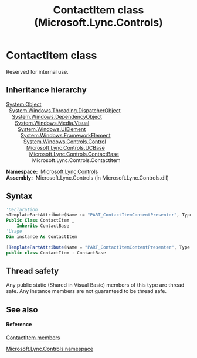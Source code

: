 ﻿---
title: ContactItem class (Microsoft.Lync.Controls)
TOCTitle: ContactItem class
ms:assetid: T:Microsoft.Lync.Controls.ContactItem_DI_3_UC_OCS14MrefLyncWPF
ms:mtpsurl: https://msdn.microsoft.com/en-us/library/microsoft.lync.controls.contactitem_di_3_uc_ocs14mreflyncwpf(v=office.15)
ms:contentKeyID: 48594448
ms.date: 07/28/2014
mtps_version: v=office.15
f1_keywords:
- Microsoft.Lync.Controls.ContactItem
dev_langs:
- CSharp
- JScript
- VB
- other
---

# ContactItem class

Reserved for internal use.

## Inheritance hierarchy

[System.Object](http://msdn2.microsoft.com/en-us/library/e5kfa45b)  
  [System.Windows.Threading.DispatcherObject](http://msdn2.microsoft.com/en-us/library/ms615925)  
    [System.Windows.DependencyObject](http://msdn2.microsoft.com/en-us/library/ms589309)  
      [System.Windows.Media.Visual](http://msdn2.microsoft.com/en-us/library/ms635637)  
        [System.Windows.UIElement](http://msdn2.microsoft.com/en-us/library/ms590078)  
          [System.Windows.FrameworkElement](http://msdn2.microsoft.com/en-us/library/ms602714)  
            [System.Windows.Controls.Control](http://msdn2.microsoft.com/en-us/library/ms609826)  
              [Microsoft.Lync.Controls.UCBase](ucbase-class-microsoft-lync-controls_1.md)  
                [Microsoft.Lync.Controls.ContactBase](contactbase-class-microsoft-lync-controls_1.md)  
                  Microsoft.Lync.Controls.ContactItem  

**Namespace:**  [Microsoft.Lync.Controls](microsoft-lync-controls-namespace_1.md)  
**Assembly:**  Microsoft.Lync.Controls (in Microsoft.Lync.Controls.dll)

## Syntax

``` vb
'Declaration
<TemplatePartAttribute(Name := "PART_ContactItemContentPresenter", Type := GetType(ContactItemContentPresenter))> _
Public Class ContactItem _
    Inherits ContactBase
'Usage
Dim instance As ContactItem
```

``` csharp
[TemplatePartAttribute(Name = "PART_ContactItemContentPresenter", Type = typeof(ContactItemContentPresenter))]
public class ContactItem : ContactBase
```

## Thread safety

Any public static (Shared in Visual Basic) members of this type are thread safe. Any instance members are not guaranteed to be thread safe.

## See also

#### Reference

[ContactItem members](contactitem-members-microsoft-lync-controls_1.md)

[Microsoft.Lync.Controls namespace](microsoft-lync-controls-namespace_1.md)


